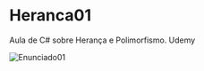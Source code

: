 # Heranca01
Aula de C# sobre Herança e Polimorfismo. Udemy

![Enunciado01](https://user-images.githubusercontent.com/80656730/181658890-6f8061b5-d22b-4fc2-ab33-7a5d626b5b78.png)
